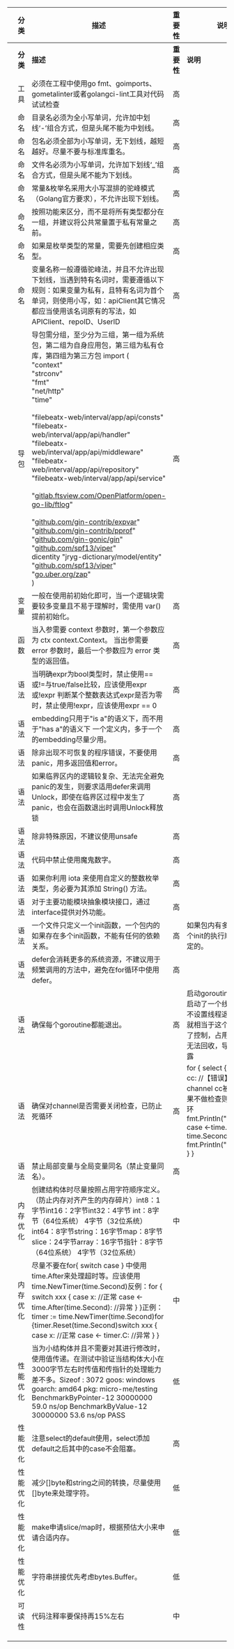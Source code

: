 |      | **分类** | **描述**                                                     | **重要性** | **说明**                                                     |
| ---- | -------- | ------------------------------------------------------------ | ---------- | ------------------------------------------------------------ |
|      | **分类** | **描述**                                                     | **重要性** | **说明**                                                     |
|      | 工具     | 必须在工程中使用go fmt、goimports、gometalinter或者golangci-lint工具对代码试试检查 | 高         |                                                              |
|      | 命名     | 目录名必须为全小写单词，允许加中划线‘-’组合方式，但是头尾不能为中划线。 | 高         |                                                              |
|      | 命名     | 包名必须全部为小写单词，无下划线，越短越好。尽量不要与标准库重名。 | 高         |                                                              |
|      | 命名     | 文件名必须为小写单词，允许加下划线‘_’组合方式，但是头尾不能为下划线。 | 高         |                                                              |
|      | 命名     | 常量&枚举名采用大小写混排的驼峰模式（Golang官方要求），不允许出现下划线。 | 高         |                                                              |
|      | 命名     | 按照功能来区分，而不是将所有类型都分在一组，并建议将公共常量置于私有常量之前。 | 高         |                                                              |
|      | 命名     | 如果是枚举类型的常量，需要先创建相应类型。                   | 高         |                                                              |
|      | 命名     | 变量名称一般遵循驼峰法，并且不允许出现下划线，当遇到特有名词时，需要遵循以下规则：如果变量为私有，且特有名词为首个单词，则使用小写，如：apiClient其它情况都应当使用该名词原有的写法，如 APIClient、repoID、UserID | 高         |                                                              |
|      | 导包     | 导包需分组，至少分为三组，第一组为系统包，第二组为自身应用包，第三组为私有仓库，第四组为第三方包                                                                          import (<br/>    "context"<br/>    "strconv"<br/>    "fmt"<br/>    "net/http"<br/>    "time"<br/> <br/>    "filebeatx-web/interval/app/api/consts"<br/>    "filebeatx-web/interval/app/api/handler"<br/>    "filebeatx-web/interval/app/api/middleware"<br/>    "filebeatx-web/interval/app/api/repository"<br/>    "filebeatx-web/interval/app/api/service"<br/> <br/>    "[gitlab.ftsview.com/OpenPlatform/open-go-lib/ftlog](http://gitlab.ftsview.com/OpenPlatform/open-go-lib/ftlog)"<br/> <br/>    "[github.com/gin-contrib/expvar](http://github.com/gin-contrib/expvar)"<br/>    "[github.com/gin-contrib/pprof](http://github.com/gin-contrib/pprof)"<br/>    "[github.com/gin-gonic/gin](http://github.com/gin-gonic/gin)"<br/>    "[github.com/spf13/viper](http://github.com/spf13/viper)"<br/>    dicentity "jryg-dictionary/model/entity"<br/>    "[github.com/spf13/viper](http://github.com/spf13/viper)"<br/>    "[go.uber.org/zap](http://go.uber.org/zap)"<br/>) | 高         |                                                              |
|      | 变量     | 一般在使用前初始化即可，当一个逻辑块需要较多变量且不易于理解时，需使用 var() 提前初始化。 | 高         |                                                              |
|      | 函数     | 当入参需要 context 参数时，第一个参数应为 ctx context.Context。 当出参需要 error 参数时，最后一个参数应为 error 类型的返回值。 | 高         |                                                              |
|      | 语法     | 当明确expr为bool类型时，禁止使用==或!=与true/false比较，应该使用expr或!expr 判断某个整数表达式expr是否为零时，禁止使用!expr，应该使用expr == 0 | 高         |                                                              |
|      | 语法     | embedding只用于"is a"的语义下，而不用于"has a"的语义下 一个定义内，多于一个的embedding尽量少用。 | 高         |                                                              |
|      | 语法     | 除非出现不可恢复的程序错误，不要使用panic，用多返回值和error。 | 高         |                                                              |
|      | 语法     | 如果临界区内的逻辑较复杂、无法完全避免panic的发生，则要求适用defer来调用Unlock，即使在临界区过程中发生了panic，也会在函数退出时调用Unlock释放锁 | 高         |                                                              |
|      | 语法     | 除非特殊原因，不建议使用unsafe                               | 高         |                                                              |
|      | 语法     | 代码中禁止使用魔鬼数字。                                     | 高         |                                                              |
|      | 语法     | 如果你利用 iota 来使用自定义的整数枚举类型，务必要为其添加 String() 方法。 | 高         |                                                              |
|      | 语法     | 对于主要功能模块抽象模块接口，通过interface提供对外功能。    | 高         |                                                              |
|      | 语法     | 一个文件只定义一个init函数，一个包内的如果存在多个init函数，不能有任何的依赖关系。 | 高         | 如果包内有多个init，每个init的执行顺序是不确定的。           |
|      | 语法     | defer会消耗更多的系统资源，不建议用于频繁调用的方法中，避免在for循环中使用defer。 | 高         |                                                              |
|      | 语法     | 确保每个goroutine都能退出。                                  | 高         | 启动goroutine就相当于启动了一个线程，如果不设置线程退出的条件就相当于这个线程失去了控制，占用的资源将无法回收，导致内存泄露 |
|      | 语法     | 确保对channel是否需要关闭检查，已防止死循环                  | 高         | for { select { case <-cc: //【错误】当channel cc被关闭后如果不做检查则造成死循环 fmt.Println("continue") case <-time.After(5 * time.Second): fmt.Println("timeout") } } |
|      | 语法     | 禁止局部变量与全局变量同名（禁止变量同名）。                 | 高         |                                                              |
|      | 内存优化 | 创建结构体时尽量按照占用字符顺序定义。（防止内存对齐产生的内存碎片）int8：1字节int16：2字节int32：4字节 int：8字节（64位系统） 4字节（32位系统）int64：8字节string：16字节map：8字节slice：24字节array：16字节指针：8字节（64位系统） 4字节（32位系统） | 中         |                                                              |
|      | 内存优化 | 尽量不要在for{ switch case } 中使用time.After来处理超时等。应该使用time.NewTimer(time.Second)反例：for {  switch xxx {  case x:  //正常  case <- time.After(time.Second):  //异常  } }正例：timer := time.NewTimer(time.Second)for {timer.Reset(time.Second)switch xxx { case x:  //正常  case <- timer.C:  //异常  } } | 中         |                                                              |
|      | 性能优化 | 当为小结构体并且不需要对其进行修改时，使用值传递。在测试中验证当结构体大小在3000字节左右时传值和传指针的处理能力差不多。Sizeof : 3072 goos: windows goarch: amd64 pkg: micro-me/testing BenchmarkByPointer-12 30000000 59.0 ns/op BenchmarkByValue-12 30000000 53.6 ns/op PASS | 低         |                                                              |
|      | 性能优化 | 注意select的default使用，select添加default之后其中的case不会阻塞。 | 高         |                                                              |
|      | 性能优化 | 减少[]byte和string之间的转换，尽量使用[]byte来处理字符。     | 低         |                                                              |
|      | 性能优化 | make申请slice/map时，根据预估大小来申请合适内存。            | 低         |                                                              |
|      | 性能优化 | 字符串拼接优先考虑bytes.Buffer。                             | 低         |                                                              |
|      | 可读性   | 代码注释率要保持再15%左右                                    | 中         |                                                              |
|      |          |                                                              |            |                                                              |
|      |          |                                                              |            |                                                              |
|      |          |                                                              |            |                                                              |